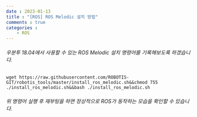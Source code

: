 ```yaml
---
date : 2023-01-13
title : "[ROS] ROS Melodic 설치 방법"
comments : true
categories : 
    - ROS
---
```


###### 우분투 18.04에서 사용할 수 있는 ROS Melodic 설치 명령어를 기록해보도록 하겠습니다.

```
wget https://raw.githubusercontent.com/ROBOTIS-GIT/robotis_tools/master/install_ros_melodic.sh&&chmod 755 ./install_ros_melodic.sh&&bash ./install_ros_melodic.sh
```

###### 위 명령어 실행 후 재부팅을 하면 정상적으로 ROS가 동작하는 모습을 확인할 수 있습니다.